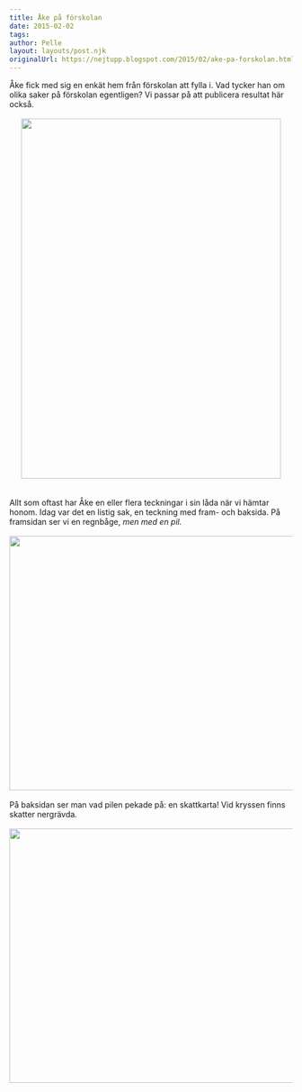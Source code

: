 ```yaml
---
title: Åke på förskolan
date: 2015-02-02
tags: 	
author: Pelle
layout: layouts/post.njk 	
originalUrl: https://nejtupp.blogspot.com/2015/02/ake-pa-forskolan.html
---
```


<div class="separator" style="clear: both; text-align: left;">Åke fick med sig en enkät hem från förskolan att fylla i. Vad tycker han om olika saker på förskolan egentligen? Vi passar på att publicera resultat här också.</div><div class="separator" style="clear: both; text-align: center;"><br></div><div class="separator" style="clear: both; text-align: center;"><img src="../../../../img/Enka%CC%88t%2Bom%2Bfo%CC%88rskolan%2C%2BA%CC%8Ake%2Bsnart%2B5%2Ba%CC%8Ar.jpg" height="640" width="462"></div><div class="separator" style="clear: both; text-align: center;"><br></div><div class="separator" style="clear: both; text-align: center;"><br></div><div class="separator" style="clear: both; text-align: left;">Allt som oftast har Åke en eller flera teckningar i sin låda när vi hämtar honom. Idag var det en listig sak, en teckning med fram- och baksida. På framsidan ser vi en regnbåge, <i>men med en pil.</i></div><div class="separator" style="clear: both; text-align: center;"><br></div><div class="separator" style="clear: both; text-align: center;"><img src="../../../../img/Teckning%2C%2Bpil%2Btill%2Bkarta.tif" height="452" width="640"></div><div class="separator" style="clear: both; text-align: center;"><br></div><div class="separator" style="clear: both; text-align: left;">På baksidan ser man vad pilen pekade på: en skattkarta! Vid kryssen finns skatter nergrävda.</div><br><div class="separator" style="clear: both; text-align: center;"><img src="../../../../img/Teckning%2C%2Bkarta.tif" height="452" width="640"></div><div class="separator" style="clear: both; text-align: center;"><br></div><br>
<!-- no comments on this post -->